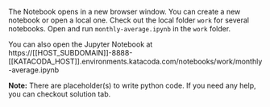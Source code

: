 The Notebook opens in a new browser window. You can create a new notebook or open a local one. Check out the local folder `work` for several notebooks. Open and run `monthly-average.ipynb` in the `work` folder.

You can also open the Jupyter Notebook at https://[[HOST_SUBDOMAIN]]-8888-[[KATACODA_HOST]].environments.katacoda.com/notebooks/work/monthly-average.ipynb

**Note:**
There are placeholder(s) to write python code. If you need any help, you can checkout solution tab.